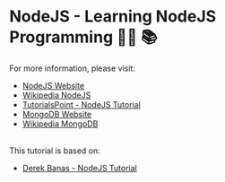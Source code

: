 # NodeJS - Learning NodeJS Programming 👨‍💻 📚

For more information, please visit: <br/>
<ul>
  <li><a href="https://nodejs.org/en/">NodeJS Website</a></li>
  <li><a href="https://pt.wikipedia.org/wiki/Node.js">Wikipedia NodeJS</a></li>
  <li><a href="https://www.tutorialspoint.com/nodejs/">TutorialsPoint - NodeJS Tutorial</a></li>
  <li><a href="https://www.mongodb.com/">MongoDB Website</a></li>
  <li><a href="https://pt.wikipedia.org/wiki/MongoDB">Wikipedia MongoDB</a></li>
</ul>
</br>
This tutorial is based on:
<ul>
  <li><a href="https://www.youtube.com/playlist?list=PLGLfVvz_LVvSpxyVx5XcprEgvhJ1BzruD">Derek Banas - NodeJS Tutorial</a></li>
</ul>
